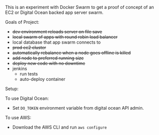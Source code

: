 This is an experiment with Docker Swarm to get a proof of concept of an EC2 or Digital Ocean backed app server swarm.

Goals of Project:

* <del>dev environment reloads server on file save</del>
* <del>local swarm of apps with round robin load balancer</del>
* local database that app swarm connects to
* <del>prod ec2 cluster</del>
* <del>automatically rebalance when a node goes offline is killed</del>
* <del>add node to preferred running size</del>
* <del>deploy new code with no downtime</del>
* jenkins
  * run tests
  * auto-deploy container

Setup:

To use Digital Ocean:
* Set `DO_TOKEN` environment variable from digital ocean API admin.

To use AWS:
* Download the AWS CLI and run `aws configure`
